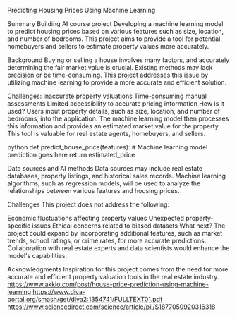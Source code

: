 Predicting Housing Prices Using Machine Learning

Summary
Building AI course project
Developing a machine learning model to predict housing prices based on various features such as size, location, and number of bedrooms. This project aims to provide a tool for potential homebuyers and sellers to estimate property values more accurately.

Background
Buying or selling a house involves many factors, and accurately determining the fair market value is crucial. Existing methods may lack precision or be time-consuming. This project addresses this issue by utilizing machine learning to provide a more accurate and efficient solution.

Challenges:
Inaccurate property valuations
Time-consuming manual assessments
Limited accessibility to accurate pricing information
How is it used?
Users input property details, such as size, location, and number of bedrooms, into the application. The machine learning model then processes this information and provides an estimated market value for the property. This tool is valuable for real estate agents, homebuyers, and sellers.


python
def predict_house_price(features):
    # Machine learning model prediction goes here
    return estimated_price

Data sources and AI methods
Data sources may include real estate databases, property listings, and historical sales records. Machine learning algorithms, such as regression models, will be used to analyze the relationships between various features and housing prices.

Challenges
This project does not address the following:

Economic fluctuations affecting property values
Unexpected property-specific issues
Ethical concerns related to biased datasets
What next?
The project could expand by incorporating additional features, such as market trends, school ratings, or crime rates, for more accurate predictions. Collaboration with real estate experts and data scientists would enhance the model's capabilities.

Acknowledgments
Inspiration for this project comes from the need for more accurate and efficient property valuation tools in the real estate industry. 
https://www.akkio.com/post/house-price-prediction-using-machine-learning
https://www.diva-portal.org/smash/get/diva2:1354741/FULLTEXT01.pdf
https://www.sciencedirect.com/science/article/pii/S1877050920316318

